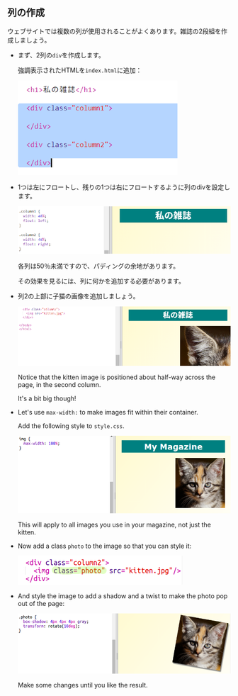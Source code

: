 ## 列の作成

ウェブサイトでは複数の列が使用されることがよくあります。雑誌の2段組を作成しましょう。

+ まず、2列の`div`を作成します。
    
    強調表示されたHTMLを`index.html`に追加：
    
    ![screenshot](images/magazine-columns.png)

+ 1つは左にフロートし、残りの1つは右にフロートするように列のdivを設定します。
    
    ![screenshot](images/magazine-columns-style.png)
    
    各列は50％未満ですので、パディングの余地があります。
    
    その効果を見るには、列に何かを追加する必要があります。

+ 列2の上部に子猫の画像を追加しましょう。
    
    ![screenshot](images/magazine-kitten.png)
    
    Notice that the kitten image is positioned about half-way across the page, in the second column.
    
    It's a bit big though!

+ Let's use `max-width:` to make images fit within their container.
    
    Add the following style to `style.css`.
    
    ![screenshot](images/magazine-img-width.png)
    
    This will apply to all images you use in your magazine, not just the kitten.

+ Now add a class `photo` to the image so that you can style it:
    
    ![screenshot](images/magazine-photo.png)

+ And style the image to add a shadow and a twist to make the photo pop out of the page:
    
    ![screenshot](images/magazine-photo-style.png)
    
    Make some changes until you like the result.